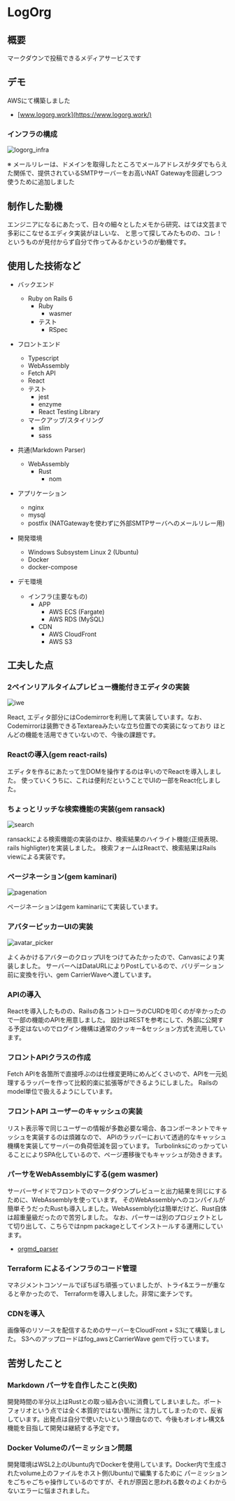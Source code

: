 # LogOrg

## 概要

 マークダウンで投稿できるメディアサービスです

## デモ

  AWSにて構築しました

  - [www.logorg.work](https://www.logorg.work/)

### インフラの構成

![logorg_infra](https://user-images.githubusercontent.com/67820904/115724943-5f1f5480-a3bc-11eb-80bf-779631d5ab18.png)

※ メールリレーは、ドメインを取得したところでメールアドレスがタダでもらえた関係で、提供されているSMTPサーバーをお高いNAT Gatewayを回避しつつ使うために追加しました


## 制作した動機

 エンジニアになるにあたって、日々の細々としたメモから研究、はては文芸まで多彩にこなせるエディタ実装がほしいな、
と思って探してみたものの、コレ！というものが見付からず自分で作ってみるかというのが動機です。

## 使用した技術など

- バックエンド
  - Ruby on Rails 6
    - Ruby
      - wasmer
    - テスト
      - RSpec
- フロントエンド
  - Typescript
  - WebAssembly
  - Fetch API
  - React
  - テスト
    - jest
    - enzyme
    - React Testing Library
  - マークアップ/スタイリング
    - slim
    - sass
- 共通(Markdown Parser)
  - WebAssembly
    - Rust
      - nom
- アプリケーション
  - nginx
  - mysql
  - postfix (NATGatewayを使わずに外部SMTPサーバへのメールリレー用)

- 開発環境
  - Windows Subsystem Linux 2 (Ubuntu)
  - Docker
  - docker-compose

- デモ環境
  - インフラ(主要なもの)
    - APP
      - AWS ECS (Fargate)
      - AWS RDS (MySQL)
    - CDN
      - AWS CloudFront
      - AWS S3

## 工夫した点

### 2ペインリアルタイムプレビュー機能付きエディタの実装
  
  ![iwe](https://user-images.githubusercontent.com/67820904/115322669-8958f280-a1c1-11eb-9a22-dd5b62a261c0.gif)

  
  React, エディタ部分にはCodemirrorを利用して実装しています。なお、Codemirrorは装飾できるTextareaみたいな立ち位置での実装になっており
  ほとんどの機能を活用できていないので、今後の課題です。

### Reactの導入(gem react-rails)

  エディタを作るにあたって生DOMを操作するのは辛いのでReactを導入しました。
  使っていくうちに、これは便利だということでUIの一部をReact化しました。
  
### ちょっとリッチな検索機能の実装(gem ransack)

  ![search](https://user-images.githubusercontent.com/67820904/115323896-e5247b00-a1c3-11eb-93b6-6da559e52592.gif)

  ransackによる検索機能の実装のほか、検索結果のハイライト機能(正規表現、rails highligter)を実装しました。
  検索フォームはReactで、検索結果はRails viewによる実装です。

### ページネーション(gem kaminari)

 ![pagenation](https://user-images.githubusercontent.com/67820904/115324115-46e4e500-a1c4-11eb-829d-c7daf02e8e1a.gif)

  ページネーションはgem kaminariにて実装しています。
  
### アバターピッカーUIの実装

  ![avatar_picker](https://user-images.githubusercontent.com/67820904/115270748-9a7d1180-a177-11eb-99ec-3e86c6f28ce4.gif)

  よくみかけるアバターのクロップUIをつけてみたかったので、Canvasにより実装しました。
  サーバーへはDataURLによりPostしているので、バリデーション前に変換を行い、gem CarrierWaveへ渡しています。

### APIの導入

  Reactを導入したものの、Railsの各コントローラのCURDを叩くのが辛かったので一部の機能のAPIを用意しました。
  設計はRESTを参考にして、外部に公開する予定はないのでログイン機構は通常のクッキー&セッション方式を流用しています。

### フロントAPIクラスの作成

  Fetch APIを各箇所で直接呼ぶのは仕様変更時にめんどくさいので、APIを一元処理するラッパーを作って比較的楽に拡張等ができるようにしました。
  Railsのmodel単位で扱えるようにしています。

### フロントAPI ユーザーのキャッシュの実装

  リスト表示等で同じユーザーの情報が多数必要な場合、各コンポーネントでキャッシュを実装するのは煩雑なので、
  APIのラッパーにおいて透過的なキャッシュ機構を実装してサーバーの負荷低減を図っています。
  TurbolinksにのっかっていることによりSPA化しているので、ページ遷移後でもキャッシュが効ききます。

### パーサをWebAssemblyにする(gem wasmer)

  サーバーサイドでフロントでのマークダウンプレビューと出力結果を同じにするために、WebAssemblyを使っています。
  そのWebAssemblyへのコンパイルが簡単そうだったRustも導入しました。WebAssembly化は簡単だけど、Rust自体は超重量級だったので苦労しました。
  なお、パーサーは別のプロジェクトとして切り出して、こちらではnpm packageとしてインストールする運用にしています。
  - [orgmd_parser](https://github.com/okeysea/orgmd_parser)


### Terraform によるインフラのコード管理

  マネジメントコンソールでぽちぽち頑張っていましたが、トライ&エラーが重なると辛かったので、
  Terraformを導入しました。非常に楽チンです。

### CDNを導入

  画像等のリソースを配信するためのサーバーをCloudFront + S3にて構築しました。
  S3へのアップロードはfog_awsとCarrierWave gemで行っています。


## 苦労したこと

### Markdown パーサを自作したこと(失敗)

  開発時間の半分以上はRustとの取っ組み合いに消費してしまいました。ポートフォリオという点では全く本質的ではない箇所に
  注力してしまったので、反省しています。出発点は自分で使いたいという理由なので、今後もオレオレ構文&機能を目指して開発は継続する予定です。

### Docker Volumeのパーミッション問題

  開発環境はWSL2上のUbuntu内でDockerを使用しています。Docker内で生成されたvolume上のファイルをホスト側(Ubuntu)で編集するために
  パーミッションをごちゃごちゃ操作しているのですが、それが原因と思われる数々のよくわからないエラーに悩まされました。
